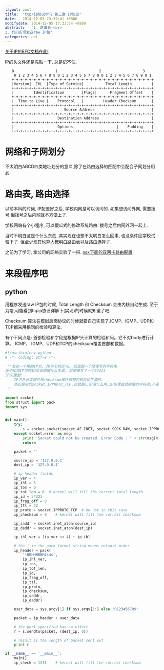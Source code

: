 ```yaml
---
layout: post
title:  "tcp/ip协议学习 第三章 IP协议"
date:   2014-12-03 23:39:41 +0800
modifydate: 2014-12-05 17:21:54 +0800
abstract:   "1. 路由表 <br>
2. 代码实现发送raw IP包"
categories: net
---
```


[关于IP的RFC文档在此!](https://tools.ietf.org/html/rfc791)

IP的头文件还是先贴一下, 总是记不住.

```
   0                   1                   2                   3
    0 1 2 3 4 5 6 7 8 9 0 1 2 3 4 5 6 7 8 9 0 1 2 3 4 5 6 7 8 9 0 1
   +-+-+-+-+-+-+-+-+-+-+-+-+-+-+-+-+-+-+-+-+-+-+-+-+-+-+-+-+-+-+-+-+
   |Version|  IHL  |Type of Service|          Total Length         |
   +-+-+-+-+-+-+-+-+-+-+-+-+-+-+-+-+-+-+-+-+-+-+-+-+-+-+-+-+-+-+-+-+
   |         Identification        |Flags|      Fragment Offset    |
   +-+-+-+-+-+-+-+-+-+-+-+-+-+-+-+-+-+-+-+-+-+-+-+-+-+-+-+-+-+-+-+-+
   |  Time to Live |    Protocol   |         Header Checksum       |
   +-+-+-+-+-+-+-+-+-+-+-+-+-+-+-+-+-+-+-+-+-+-+-+-+-+-+-+-+-+-+-+-+
   |                       Source Address                          |
   +-+-+-+-+-+-+-+-+-+-+-+-+-+-+-+-+-+-+-+-+-+-+-+-+-+-+-+-+-+-+-+-+
   |                    Destination Address                        |
   +-+-+-+-+-+-+-+-+-+-+-+-+-+-+-+-+-+-+-+-+-+-+-+-+-+-+-+-+-+-+-+-+
   |                    Options                    |    Padding    |
   +-+-+-+-+-+-+-+-+-+-+-+-+-+-+-+-+-+-+-+-+-+-+-+-+-+-+-+-+-+-+-+-+
```

# 网络和子网划分
不太明白ABCD四类地址划分的意义,除了在路由选择的匹配中会配合子网划分用到.


# 路由表, 路由选择
以前本科的时候, IP配置好之后, 学校内网是可以访问的.  如果想访问外网, 需要拨号.但拨号之后内网就不方便上了.

学校网站有个小程序, 可以傻瓜式的修改系统路由. 拨号之后内网外网一起上.

当时不明白这是个什么东西, 其实现在也想不太明白怎么回事, 也没条件回学校试验下了. 但至少现在也算大概明白路由表以及路由选择了.

之前为了学习, 拿公司的网络实验了一把.  [osx下面的双网卡路由配置](/2014/12/02/route-table-config.html)


# 来段程序吧
## python
用程序发送raw IP包的时候, Total Length 和 Checksum 会由内核自动生成. 至于为啥,可能看到tcpip协议详解下(实现)的时候就知道了吧.

Checksum 算法在模拟后面协议的时候就要自己实现了.ICMP、IGMP、UDP和TCP都采用相同的检验和算法. 

有个不同点是: 首部检验和字段是根据IP头计算的检验和码。它不对body进行计算。 ICMP、 IGMP、UDP和TCP的checksum覆盖首部和数据。

```py
#!/usr/bin/env python
# -*- coding: utf-8 -*-

'''发送一个裸的IP包, 20字节的IP头, 后面跟一个随便写的字符串.
还不知道IP包的ID应该根据什么生成, 就随便写了一个54321
IP头里面:
    IP包总长度属性和checksum属性都是内核自动生成的.
    协议是用的socket.IPPROTO_TCP,也就是6.但没什么用,IP包里面就随便的字符串,不是按TCP协议来的.
'''

import socket
from struct import pack
import sys


def main():
    try:
        s = socket.socket(socket.AF_INET, socket.SOCK_RAW, socket.IPPROTO_RAW)
    except socket.error as msg:
        print 'Socket could not be created. Error Code : ' + str(msg[0]) + ' Message ' + msg[1]
        return

    packet = ''

    source_ip = '127.0.0.1'
    dest_ip = '127.0.0.1'

    # ip header fields
    ip_ver = 4
    ip_ihl = 5
    ip_tos = 0
    ip_tot_len = 0  # kernel will fill the correct total length
    ip_id = 54321
    ip_frag_off = 0
    ip_ttl = 32
    ip_proto = socket.IPPROTO_TCP  # no use in this case
    ip_checksum = 0    # kernel will fill the correct checksum

    ip_saddr = socket.inet_aton(source_ip)
    ip_daddr = socket.inet_aton(dest_ip)

    ip_ihl_ver = (ip_ver << 4) + ip_ihl

    # the ! in the pack format string means network order
    ip_header = pack(
        '!BBHHHBBH4s4s',
        ip_ihl_ver,
        ip_tos,
        ip_tot_len,
        ip_id,
        ip_frag_off,
        ip_ttl,
        ip_proto,
        ip_checksum,
        ip_saddr,
        ip_daddr)

    user_data = sys.argv[1] if sys.argv[1:] else '0123456789'

    packet = ip_header + user_data

    # the port specified has no effect
    r = s.sendto(packet, (dest_ip, 0))

    # result is the length of packet sent out
    print r

if __name__ == '__main__':
    main()
    ip_check = 1231    # kernel will fill the correct checksum
```
